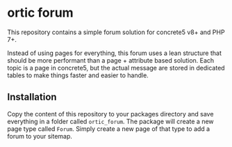 # ortic forum

This repository contains a simple forum solution for concrete5 v8+ and PHP 7+.

Instead of using pages for everything, this forum uses a lean structure that should be more performant than a page +
attribute based solution. Each topic is a page in concrete5, but the actual message are stored in dedicated tables to make things faster and easier to handle.

## Installation

Copy the content of this repository to your packages directory and save everything in a folder called `ortic_forum`.
The package will create a new page type called `Forum`. Simply create a new page of that type to add a forum to your sitemap.
